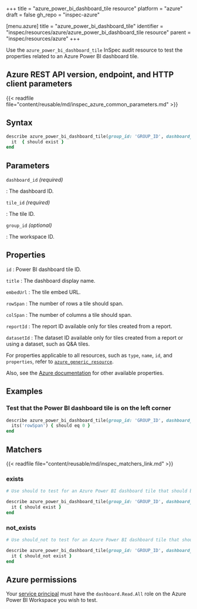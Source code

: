 +++
title = "azure_power_bi_dashboard_tile resource"
platform = "azure"
draft = false
gh_repo = "inspec-azure"

[menu.azure]
title = "azure_power_bi_dashboard_tile"
identifier = "inspec/resources/azure/azure_power_bi_dashboard_tile resource"
parent = "inspec/resources/azure"
+++

Use the `azure_power_bi_dashboard_tile` InSpec audit resource to test the properties related to an Azure Power BI dashboard tile.

## Azure REST API version, endpoint, and HTTP client parameters

{{< readfile file="content/reusable/md/inspec_azure_common_parameters.md" >}}

## Syntax

```ruby
describe azure_power_bi_dashboard_tile(group_id: 'GROUP_ID', dashboard_id: 'dashboard_ID', title_id: 'TITLE_ID') do
  it  { should exist }
end
```

## Parameters

`dashboard_id` _(required)_

: The dashboard ID.

`tile_id` _(required)_

: The tile ID.

`group_id` _(optional)_

: The workspace ID.

## Properties

`id`
: Power BI dashboard tile ID.

`title`
: The dashboard display name.

`embedUrl`
: The tile embed URL.

`rowSpan`
: The number of rows a tile should span.

`colSpan`
: The number of columns a tile should span.

`reportId`
: The report ID available only for tiles created from a report.

`datasetId`
: The dataset ID available only for tiles created from a report or using a dataset, such as Q&A tiles.

For properties applicable to all resources, such as `type`, `name`, `id`, and `properties`, refer to [`azure_generic_resource`](azure_generic_resource#properties).

Also, see the [Azure documentation](https://docs.microsoft.com/en-us/rest/api/power-bi/dashboards/get-tile) for other available properties.

## Examples

### Test that the Power BI dashboard tile is on the left corner

```ruby
describe azure_power_bi_dashboard_tile(group_id: 'GROUP_ID', dashboard_id: 'dashboard_ID', title_id: 'TITLE_ID')  do
  its('rowSpan') { should eq 0 }
end
```

## Matchers

{{< readfile file="content/reusable/md/inspec_matchers_link.md" >}}

### exists

```ruby
# Use should to test for an Azure Power BI dashboard tile that should be in the resource group.

describe azure_power_bi_dashboard_tile(group_id: 'GROUP_ID', dashboard_id: 'dashboard_ID', title_id: 'TITLE_ID')  do
  it { should exist }
end
```

### not_exists

```ruby
# Use should_not to test for an Azure Power BI dashboard tile that should not be in the resource group.

describe azure_power_bi_dashboard_tile(group_id: 'GROUP_ID', dashboard_id: 'dashboard_ID', title_id: 'TITLE_ID')  do
  it { should_not exist }
end
```

## Azure permissions

Your [service principal](https://learn.microsoft.com/en-us/entra/identity-platform/howto-create-service-principal-portal) must have the `dashboard.Read.All` role on the Azure Power BI Workspace you wish to test.

